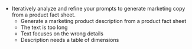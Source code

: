 * Iteratively analyze and refine your prompts to generate marketing copy from a product fact sheet.
    - Generate a marketing product description from a product fact sheet
    - The text is too long
    - Text focuses on the wrong details
    - Description needs a table of dimensions